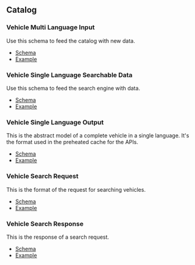 ## Catalog

### Vehicle Multi Language Input

Use this schema to feed the catalog with new data.

* [Schema](/catalog/vehicle-multi-language-input.schema.json)
* [Example](/catalog/vehicle-multi-language-input.json)

### Vehicle Single Language Searchable Data

Use this schema to feed the search engine with data.

* [Schema](/catalog/vehicle-single-language-searchable-data.schema.json)
* [Example](/catalog/vehicle-single-language-searchable-data.json)

### Vehicle Single Language Output

This is the abstract model of a complete vehicle in a single language. It's the format used in the preheated cache for the APIs.

* [Schema](/catalog/vehicle-single-language-output.schema.json)
* [Example](/catalog/vehicle-single-language-output.json)

### Vehicle Search Request

This is the format of the request for searching vehicles.

* [Schema](/catalog/search-request.schema.json)
* [Example](/catalog/search-request.json)

### Vehicle Search Response

This is the response of a search request.

* [Schema](/catalog/search-response.schema.json)
* [Example](/catalog/search-response.json)
